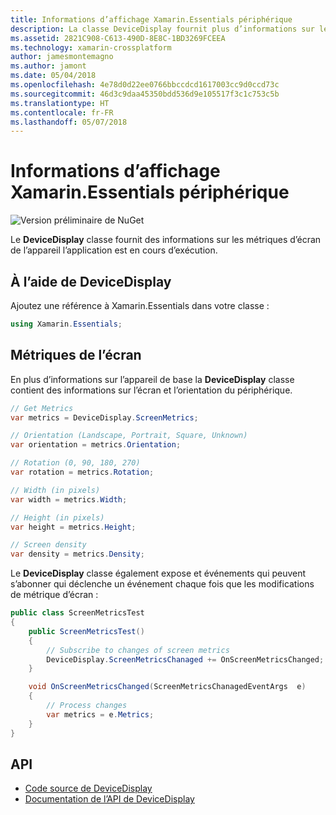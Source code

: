 ```yaml
---
title: Informations d’affichage Xamarin.Essentials périphérique
description: La classe DeviceDisplay fournit plus d’informations sur les métriques d’écran de l’appareil de l’application est en cours d’exécution.
ms.assetid: 2821C908-C613-490D-8E8C-1BD3269FCEEA
ms.technology: xamarin-crossplatform
author: jamesmontemagno
ms.author: jamont
ms.date: 05/04/2018
ms.openlocfilehash: 4e78d0d22ee0766bbccdcd1617003cc9d0ccd73c
ms.sourcegitcommit: 46d3c9daa45350bdd536d9e105517f3c1c753c5b
ms.translationtype: HT
ms.contentlocale: fr-FR
ms.lasthandoff: 05/07/2018
---
```

# <a name="xamarinessentials-device-display-information"></a>Informations d’affichage Xamarin.Essentials périphérique

![Version préliminaire de NuGet](~/media/shared/pre-release.png)

Le **DeviceDisplay** classe fournit des informations sur les métriques d’écran de l’appareil l’application est en cours d’exécution.

## <a name="using-devicedisplay"></a>À l’aide de DeviceDisplay

Ajoutez une référence à Xamarin.Essentials dans votre classe :

```csharp
using Xamarin.Essentials;
```

## <a name="screen-metrics"></a>Métriques de l’écran

En plus d’informations sur l’appareil de base la **DeviceDisplay** classe contient des informations sur l’écran et l’orientation du périphérique.

```csharp
// Get Metrics
var metrics = DeviceDisplay.ScreenMetrics;

// Orientation (Landscape, Portrait, Square, Unknown)
var orientation = metrics.Orientation;

// Rotation (0, 90, 180, 270)
var rotation = metrics.Rotation;

// Width (in pixels)
var width = metrics.Width;

// Height (in pixels)
var height = metrics.Height;

// Screen density
var density = metrics.Density;
```

Le **DeviceDisplay** classe également expose et événements qui peuvent s’abonner qui déclenche un événement chaque fois que les modifications de métrique d’écran :

```csharp
public class ScreenMetricsTest
{
    public ScreenMetricsTest()
    {
        // Subscribe to changes of screen metrics
        DeviceDisplay.ScreenMetricsChanaged += OnScreenMetricsChanged;
    }

    void OnScreenMetricsChanged(ScreenMetricsChanagedEventArgs  e)
    {
        // Process changes
        var metrics = e.Metrics;
    }
}
```

## <a name="api"></a>API

- [Code source de DeviceDisplay](https://github.com/xamarin/Essentials/tree/master/Essentials/DeviceDisplay)
- [Documentation de l’API de DeviceDisplay](xref:Xamarin.Essentials.DeviceDisplay)
